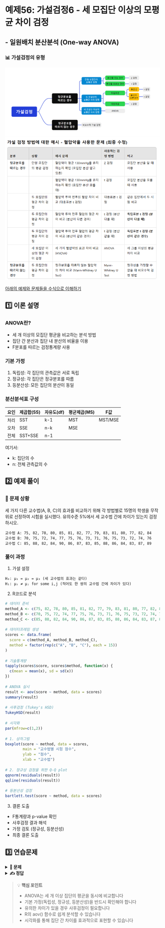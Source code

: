 # 예제56: 가설검정6 - 세 모집단 이상의 모평균 차이 검정
## - 일원배치 분산분석 (One-way ANOVA)

### 📊 가설검정의 유형
![가설검정의 유형](그림11.png)
![가설검정의 유형](table1.png)

[아래의 예제와 문제들을 수식으로 이해하기](https://chatgpt.com/share/678e49de-0c1c-8009-8fdf-bb470e1fd58e)  

## 1️⃣ 이론 설명

### ANOVA란?
- 세 개 이상의 모집단 평균을 비교하는 분석 방법
- 집단 간 분산과 집단 내 분산의 비율을 이용
- F분포를 따르는 검정통계량 사용

### 기본 가정
1. 독립성: 각 집단의 관측값은 서로 독립
2. 정규성: 각 집단은 정규분포를 따름
3. 등분산성: 모든 집단의 분산이 동일

### 분산분석표 구성
| 요인 | 제곱합(SS) | 자유도(df) | 평균제곱(MS) | F값 |
|------|------------|------------|--------------|-----|
| 처리 | SST | k-1 | MST | MST/MSE |
| 오차 | SSE | n-k | MSE | |
| 전체 | SST+SSE | n-1 | | |

여기서:
- k: 집단의 수
- n: 전체 관측값의 수

## 2️⃣ 예제 풀이

### 📌 문제 상황
세 가지 다른 교수법(A, B, C)의 효과를 비교하기 위해 각 방법별로 15명의 학생을 무작위로 선정하여 시험을 실시했다. 
유의수준 5%에서 세 교수법 간에 차이가 있는지 검정하시오.

```
교수법 A: 75, 82, 78, 80, 85, 81, 82, 77, 79, 83, 81, 80, 77, 82, 84
교수법 B: 70, 75, 72, 74, 77, 75, 76, 73, 71, 76, 75, 73, 72, 74, 76
교수법 C: 85, 88, 82, 84, 90, 86, 87, 83, 85, 88, 86, 84, 83, 87, 89
```

### 풀이 과정

1. 가설 설정
```
H₀: μ₁ = μ₂ = μ₃ (세 교수법의 효과는 같다)
H₁: μᵢ ≠ μⱼ for some i,j (적어도 한 쌍의 교수법 간에 차이가 있다)
```

2. R코드로 분석
```r
# 데이터 준비
method_A <- c(75, 82, 78, 80, 85, 81, 82, 77, 79, 83, 81, 80, 77, 82, 84)
method_B <- c(70, 75, 72, 74, 77, 75, 76, 73, 71, 76, 75, 73, 72, 74, 76)
method_C <- c(85, 88, 82, 84, 90, 86, 87, 83, 85, 88, 86, 84, 83, 87, 89)

# 데이터프레임 생성
scores <- data.frame(
  score = c(method_A, method_B, method_C),
  method = factor(rep(c("A", "B", "C"), each = 15))
)

# 기술통계량
tapply(scores$score, scores$method, function(x) {
  c(mean = mean(x), sd = sd(x))
})

# ANOVA 실시
result <- aov(score ~ method, data = scores)
summary(result)

# 사후검정 (Tukey's HSD)
TukeyHSD(result)

# 시각화
par(mfrow=c(1,2))

# 1. 상자그림
boxplot(score ~ method, data = scores,
        main = "교수법별 시험 점수",
        ylab = "점수",
        xlab = "교수법")

# 2. 정규성 검정을 위한 Q-Q plot
qqnorm(residuals(result))
qqline(residuals(result))

# 등분산성 검정
bartlett.test(score ~ method, data = scores)
```

3. 결론 도출
- F통계량과 p-value 확인
- 사후검정 결과 해석
- 가정 검토 (정규성, 등분산성)
- 최종 결론 도출

## 3️⃣ 연습문제

<details>
<summary><b>🎯 문제</b></summary>

세 가지 다른 운동 프로그램(X, Y, Z)의 효과를 비교하기 위해 각 프로그램별로 10명의 참가자를 대상으로 체중 감량(kg)을 측정했다.
유의수준 5%에서 세 프로그램 간에 차이가 있는지 검정하시오.

```
프로그램 X: 3.5, 4.2, 3.8, 4.0, 3.9, 4.1, 3.7, 4.3, 3.6, 4.0
프로그램 Y: 2.8, 3.1, 2.9, 3.0, 3.2, 2.7, 3.0, 2.8, 3.1, 2.9
프로그램 Z: 4.5, 4.8, 4.6, 4.7, 4.9, 4.5, 4.8, 4.6, 4.7, 4.4
```

1) 가설을 설정하시오
2) R코드로 분석하시오
3) 결론을 도출하시오
</details>

<details>
<summary><b>✍️ 정답</b></summary>

```r
# 데이터 준비 및 분석
program_X <- c(3.5, 4.2, 3.8, 4.0, 3.9, 4.1, 3.7, 4.3, 3.6, 4.0)
program_Y <- c(2.8, 3.1, 2.9, 3.0, 3.2, 2.7, 3.0, 2.8, 3.1, 2.9)
program_Z <- c(4.5, 4.8, 4.6, 4.7, 4.9, 4.5, 4.8, 4.6, 4.7, 4.4)

weight_loss <- data.frame(
  loss = c(program_X, program_Y, program_Z),
  program = factor(rep(c("X", "Y", "Z"), each = 10))
)

# ANOVA 및 사후검정
result <- aov(loss ~ program, data = weight_loss)
summary(result)
TukeyHSD(result)

# 결론
# F값과 p-value < 0.05이므로 세 프로그램 간에 유의한 차이가 있음
# 사후검정 결과, 모든 프로그램 쌍 간에 유의한 차이가 있으며
# Z > X > Y 순으로 효과가 있음
```

</details>

> 💡 **핵심 포인트**
> - ANOVA는 세 개 이상 집단의 평균을 동시에 비교합니다
> - 기본 가정(독립성, 정규성, 등분산성)을 반드시 확인해야 합니다
> - 유의한 차이가 있을 경우 사후검정이 필요합니다
> - R의 aov() 함수로 쉽게 분석할 수 있습니다
> - 시각화를 통해 집단 간 차이를 효과적으로 표현할 수 있습니다
